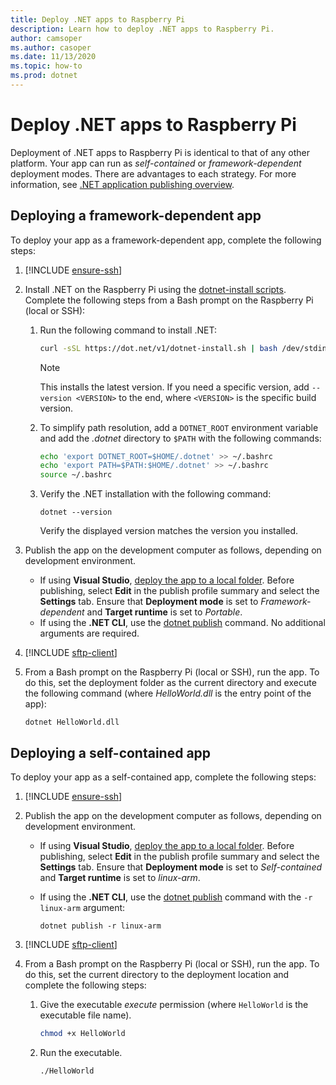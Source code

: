 ```yaml
---
title: Deploy .NET apps to Raspberry Pi
description: Learn how to deploy .NET apps to Raspberry Pi.
author: camsoper
ms.author: casoper
ms.date: 11/13/2020
ms.topic: how-to
ms.prod: dotnet
---
```


# Deploy .NET apps to Raspberry Pi

Deployment of .NET apps to Raspberry Pi is identical to that of any other platform. Your app can run as *self-contained* or *framework-dependent* deployment modes. There are advantages to each strategy. For more information, see [.NET application publishing overview](../core/deploying/index.md).

## Deploying a framework-dependent app

To deploy your app as a framework-dependent app, complete the following steps:

1. [!INCLUDE [ensure-ssh](includes/ensure-ssh.md)]

1. Install .NET on the Raspberry Pi using the [dotnet-install scripts](../core/tools/dotnet-install-script.md). Complete the following steps from a Bash prompt on the Raspberry Pi (local or SSH):
    1. Run the following command to install .NET:

        ```bash
        curl -sSL https://dot.net/v1/dotnet-install.sh | bash /dev/stdin
        ```

        > [!NOTE]
        > This installs the latest version. If you need a specific version, add `--version <VERSION>` to the end, where `<VERSION>` is the specific build version.

    1. To simplify path resolution, add a `DOTNET_ROOT` environment variable and add the *.dotnet* directory to `$PATH` with the following commands:

        ```bash
        echo 'export DOTNET_ROOT=$HOME/.dotnet' >> ~/.bashrc
        echo 'export PATH=$PATH:$HOME/.dotnet' >> ~/.bashrc
        source ~/.bashrc
        ```

    1. Verify the .NET installation with the following command:

        ```dotnetcli
        dotnet --version
        ```

        Verify the displayed version matches the version you installed.

1. Publish the app on the development computer as follows, depending on development environment.
    - If using **Visual Studio**, [deploy the app to a local folder](/visualstudio/deployment/quickstart-deploy-to-local-folder?view=vs-2019). Before publishing, select **Edit** in the publish profile summary and select the **Settings** tab. Ensure that **Deployment mode** is set to *Framework-dependent* and **Target runtime** is set to *Portable*.
    - If using the **.NET CLI**, use the [dotnet publish](../core/tools/dotnet-publish.md) command. No additional arguments are required.

1. [!INCLUDE [sftp-client](includes/sftp-client.md)]

1. From a Bash prompt on the Raspberry Pi (local or SSH), run the app. To do this, set the deployment folder as the current directory and execute the following command (where *HelloWorld.dll* is the entry point of the app):

    ```dotnetcli
    dotnet HelloWorld.dll
    ```

## Deploying a self-contained app

To deploy your app as a self-contained app, complete the following steps:

1. [!INCLUDE [ensure-ssh](includes/ensure-ssh.md)]

1. Publish the app on the development computer as follows, depending on development environment.
    - If using **Visual Studio**, [deploy the app to a local folder](/visualstudio/deployment/quickstart-deploy-to-local-folder?view=vs-2019). Before publishing, select **Edit** in the publish profile summary and select the **Settings** tab. Ensure that **Deployment mode** is set to *Self-contained* and **Target runtime** is set to *linux-arm*.
    - If using the **.NET CLI**, use the [dotnet publish](../core/tools/dotnet-publish.md) command with the `-r linux-arm` argument:

        ```dotnetcli
        dotnet publish -r linux-arm
        ```

1. [!INCLUDE [sftp-client](includes/sftp-client.md)]

1. From a Bash prompt on the Raspberry Pi (local or SSH), run the app. To do this, set the current directory to the deployment location and complete the following steps:
    1. Give the executable *execute* permission (where `HelloWorld` is the executable file name).

        ```bash
        chmod +x HelloWorld
        ```

    1. Run the executable.

        ```bash
        ./HelloWorld
        ```
